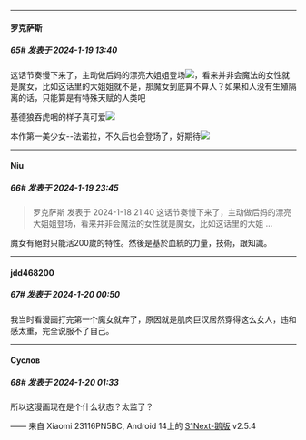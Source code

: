 
*****

####  罗克萨斯  
##### 65#       发表于 2024-1-19 13:40

这话节奏慢下来了，主动做后妈的漂亮大姐姐登场<img src="https://static.saraba1st.com/image/smiley/face2017/161.png" referrerpolicy="no-referrer">，看来并非会魔法的女性就是魔女，比如这话里的大姐姐就不是，那魔女到底算不算人？如果和人没有生殖隔离的话，只能算是有特殊天赋的人类吧

基德狼吞虎咽的样子真可爱<img src="https://static.saraba1st.com/image/smiley/face2017/161.png" referrerpolicy="no-referrer">

本作第一美少女--法诺拉，不久后也会登场了，好期待<img src="https://static.saraba1st.com/image/smiley/face2017/079.png" referrerpolicy="no-referrer">

*****

####  Niu  
##### 66#       发表于 2024-1-19 23:45

<blockquote>罗克萨斯 发表于 2024-1-18 21:40
这话节奏慢下来了，主动做后妈的漂亮大姐姐登场，看来并非会魔法的女性就是魔女，比如这话里的大姐 ...</blockquote>
魔女有絕對只能活200歲的特性。然後是基於血統的力量，技術，跟知識。


*****

####  jdd468200  
##### 67#       发表于 2024-1-20 00:50

我当时看漫画打完第一个魔女就弃了，原因就是肌肉巨汉居然穿得这么女人，违和感太重，完全说服不了自己。


*****

####  Суслов  
##### 68#       发表于 2024-1-20 01:33

所以这漫画现在是个什么状态？太监了？

—— 来自 Xiaomi 23116PN5BC, Android 14上的 [S1Next-鹅版](https://github.com/ykrank/S1-Next/releases) v2.5.4


